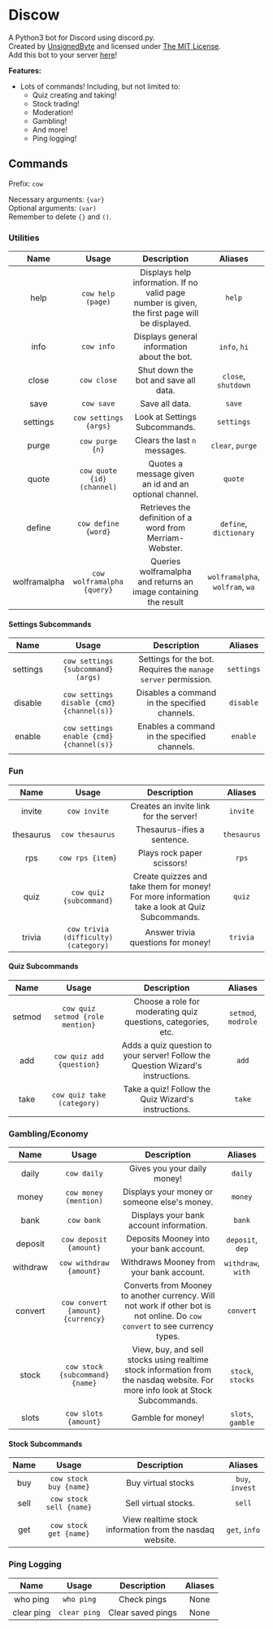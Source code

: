 # Discow
A Python3 bot for Discord using discord.py.  
Created by [UnsignedByte](https://github.com/UnsignedByte) and licensed under [The MIT License](https://en.wikipedia.org/wiki/MIT_License).  
Add this bot to your server [here](https://discordapp.com/api/oauth2/authorize?client_id=427609586032443392&permissions=8&scope=bot)!

**Features:**
* Lots of commands! Including, but not limited to:
  * Quiz creating and taking!
  * Stock trading!
  * Moderation!
  * Gambling!
  * And more!
  * Ping logging!

## Commands
Prefix: `cow`

Necessary arguments: `{var}`  
Optional arguments: `(var)`  
Remember to delete `{}` and `()`.


### Utilities

| **Name** | **Usage** | **Description** | **Aliases** |
|:-:|:-:|:-:|:-:|
|help|`cow help (page)`|Displays help information. If no valid page number is given, the first page will be displayed.|`help`|
|info|`cow info`|Displays general information about the bot.|`info`, `hi`|
|close|`cow close`|Shut down the bot and save all data.|`close`, `shutdown`|
|save|`cow save`|Save all data.|`save`|
|settings|`cow settings {args}`|Look at Settings Subcommands.|`settings`|
|purge|`cow purge {n}`|Clears the last `n` messages.|`clear`, `purge`|
|quote|`cow quote {id} (channel)`|Quotes a message given an id and an optional channel.|`quote`|
|define|`cow define {word}`|Retrieves the definition of a word from Merriam-Webster.|`define`, `dictionary`|
|wolframalpha|`cow wolframalpha {query}`|Queries wolframalpha and returns an image containing the result|`wolframalpha`, `wolfram`, `wa`|

#### Settings Subcommands

| **Name** | **Usage** | **Description** | **Aliases** |
|:-:|:-:|:-:|:-:|
|settings|`cow settings {subcommand} (args)`|Settings for the bot. Requires the `manage server` permission. | `settings`|
|disable|`cow settings disable {cmd} {channel(s)}`|Disables a command in the specified channels.|`disable`|
|enable|`cow settings enable {cmd} {channel(s)}`|Enables a command in the specified channels.|`enable`|

### Fun
| **Name** | **Usage** | **Description** | **Aliases** |
|:-:|:-:|:-:|:-:|
|invite|`cow invite`|Creates an invite link for the server!|`invite`|
|thesaurus|`cow thesaurus`|Thesaurus-ifies a sentence.|`thesaurus`|
|rps|`cow rps {item}`|Plays rock paper scissors!|`rps`|
|quiz|`cow quiz {subcommand}`|Create quizzes and take them for money! For more information take a look at Quiz Subcommands.|`quiz`|
|trivia|`cow trivia (difficulty) (category)`|Answer trivia questions for money!|`trivia`|

#### Quiz Subcommands

| **Name** | **Usage** | **Description** | **Aliases** |
|:-:|:-:|:-:|:-:|
|setmod|`cow quiz setmod {role mention}`|Choose a role for moderating quiz questions, categories, etc.|`setmod`, `modrole`|
|add|`cow quiz add {question}`|Adds a quiz question to your server! Follow the Question Wizard's instructions.|`add`|
|take|`cow quiz take (category)`|Take a quiz! Follow the Quiz Wizard's instructions.|`take`|

### Gambling/Economy
| **Name** | **Usage** | **Description** | **Aliases** |
|:-:|:-:|:-:|:-:|
|daily|`cow daily`|Gives you your daily money!|`daily`|
|money|`cow money (mention)`|Displays your money or someone else's money.|`money`|
|bank|`cow bank`|Displays your bank account information.|`bank`|
|deposit|`cow deposit {amount}`|Deposits Mooney into your bank account.|`deposit`, `dep`|
|withdraw|`cow withdraw {amount}`|Withdraws Mooney from your bank account.|`withdraw`, `with`|
|convert|`cow convert {amount} {currency}`|Converts from Mooney to another currency. Will not work if other bot is not online. Do `cow convert` to see currency types.|`convert`|
|stock|`cow stock {subcommand} {name}`|View, buy, and sell stocks using realtime stock information from the nasdaq website. For more info look at Stock Subcommands.|`stock`, `stocks`|
|slots|`cow slots {amount}`|Gamble for money!|`slots`, `gamble`|

#### Stock Subcommands
| **Name** | **Usage** | **Description** | **Aliases** |
|:-:|:-:|:-:|:-:|
|buy|`cow stock buy {name}`|Buy virtual stocks|`buy`, `invest`|
|sell|`cow stock sell {name}`|Sell virtual stocks.|`sell`|
|get|`cow stock get {name}`|View realtime stock information from the nasdaq website.|`get`, `info`|

### Ping Logging
| **Name** | **Usage** | **Description** | **Aliases** |
|:-:|:-:|:-:|:-:|
|who ping|`who ping`|Check pings|None|
|clear ping|`clear ping`|Clear saved pings|None|
